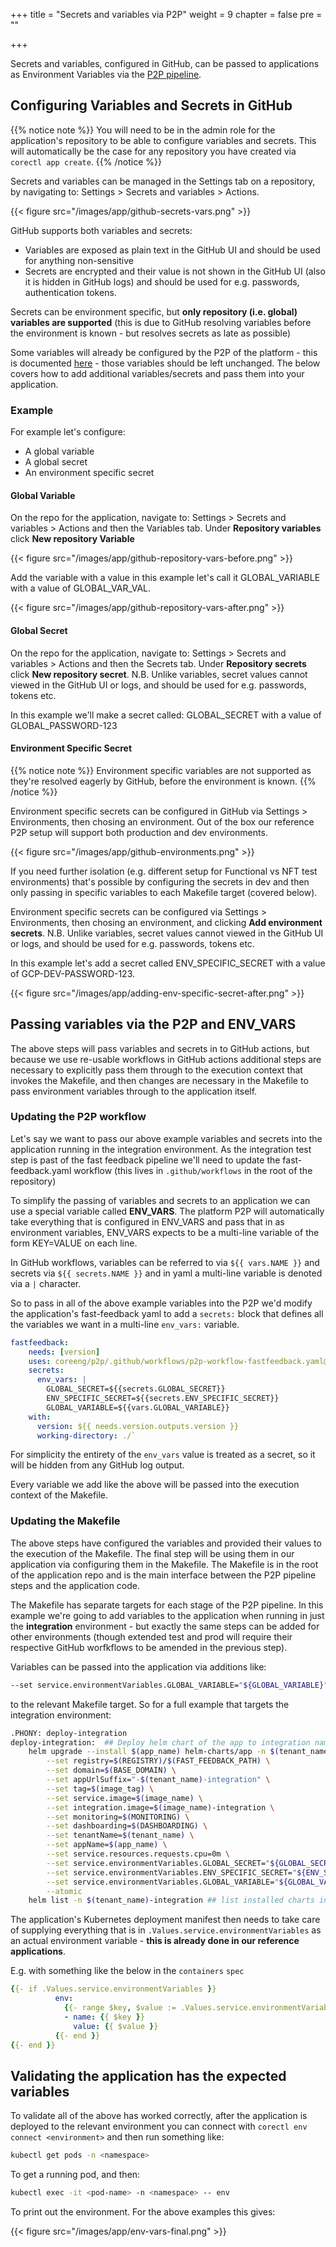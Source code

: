 +++
title = "Secrets and variables via P2P"
weight = 9
chapter = false
pre = ""

+++

Secrets and variables, configured in GitHub, can be passed to applications as Environment Variables via the [P2P pipeline](../../../p2p).

## Configuring Variables and Secrets in GitHub

{{% notice note %}}
You will need to be in the admin role for the application's repository to be able to configure variables and secrets. This will automatically be the case for any repository you have created via `corectl app create`.
{{% /notice %}}

Secrets and variables can be managed in the Settings tab on a repository, by navigating to: Settings > Secrets and variables > Actions.

{{< figure src="/images/app/github-secrets-vars.png" >}}

GitHub supports both variables and secrets:

- Variables are exposed as plain text in the GitHub UI and should be used for anything non-sensitive
- Secrets are encrypted and their value is not shown in the GitHub UI (also it is hidden in GitHub logs) and should be used for e.g. passwords, authentication tokens.

Secrets can be environment specific, but **only repository (i.e. global) variables are supported** (this is due to GitHub resolving variables before the environment is known - but resolves secrets as late as possible)

Some variables will already be configured by the P2P of the platform - this is documented [here](../../../p2p#github-variables) - those variables should be left unchanged. The below covers how to add additional variables/secrets and pass them into your application.

### Example

For example let's configure:

- A global variable
- A global secret
- An environment specific secret

#### Global Variable

On the repo for the application, navigate to: Settings > Secrets and variables > Actions and then the Variables tab. Under **Repository variables** click **New repository Variable**

{{< figure src="/images/app/github-repository-vars-before.png" >}}

Add the variable with a value in this example let's call it GLOBAL_VARIABLE with a value of GLOBAL_VAR_VAL.

{{< figure src="/images/app/github-repository-vars-after.png" >}}

#### Global Secret

On the repo for the application, navigate to: Settings > Secrets and variables > Actions and then the Secrets tab. Under **Repository secrets** click **New repository secret**. N.B. Unlike variables, secret values cannot viewed in the GitHub UI or logs, and should be used for e.g. passwords, tokens etc.

In this example we'll make a secret called: GLOBAL_SECRET with a value of GLOBAL_PASSWORD-123

#### Environment Specific Secret

{{% notice note %}}
Environment specific variables are not supported as they're resolved eagerly by GitHub, before the environment is known.
{{% /notice %}}

Environment specific secrets can be configured in GitHub via Settings > Environments, then chosing an environment. Out of the box our reference P2P setup will support both production and dev environments.

{{< figure src="/images/app/github-environments.png" >}}

If you need further isolation (e.g. different setup for Functional vs NFT test environments) that's possible by configuring the secrets in dev and then only passing in specific variables to each Makefile target (covered below).

Environment specific secrets can be configured via Settings > Environments, then chosing an environment, and clicking **Add environment secrets**. N.B. Unlike variables, secret values cannot viewed in the GitHub UI or logs, and should be used for e.g. passwords, tokens etc.

In this example let's add a secret called ENV_SPECIFIC_SECRET with a value of GCP-DEV-PASSWORD-123.

{{< figure src="/images/app/adding-env-specific-secret-after.png" >}}

## Passing variables via the P2P and ENV_VARS

The above steps will pass variables and secrets in to GitHub actions, but because we use re-usable workflows in GitHub actions additional steps are necessary to explicitly pass them through to the execution context that invokes the Makefile, and then changes are necessary in the Makefile to pass environment variables through to the application itself.

### Updating the P2P workflow

Let's say we want to pass our above example variables and secrets into the application running in the integration environment. As the integration test step is past of the fast feedback pipeline we'll need to update the fast-feedback.yaml workflow (this lives in `.github/workflows` in the root of the repository)

To simplify the passing of variables and secrets to an application we can use a special variable called **ENV_VARS**. The platform P2P will automatically take everything that is configured in ENV_VARS and pass that in as environment variables, ENV_VARS expects to be a multi-line variable of the form KEY=VALUE on each line.

In GitHub workflows, variables can be referred to via `${{ vars.NAME }}` and secrets via `${{ secrets.NAME }}` and in yaml a multi-line variable is denoted via a `|` character.

So to pass in all of the above example variables into the P2P we'd modify the application's fast-feedback yaml to add a `secrets:` block that defines all the variables we want in a multi-line `env_vars:` variable.

```yaml
fastfeedback:
    needs: [version]
    uses: coreeng/p2p/.github/workflows/p2p-workflow-fastfeedback.yaml@v1
    secrets:
      env_vars: | 
        GLOBAL_SECRET=${{secrets.GLOBAL_SECRET}}
        ENV_SPECIFIC_SECRET=${{secrets.ENV_SPECIFIC_SECRET}}
        GLOBAL_VARIABLE=${{vars.GLOBAL_VARIABLE}}
    with:
      version: ${{ needs.version.outputs.version }}
      working-directory: ./`
```

For simplicity the entirety of the `env_vars` value is treated as a secret, so it will be hidden from any GitHub log output.

Every variable we add like the above will be passed into the execution context of the Makefile.

### Updating the Makefile

The above steps have configured the variables and provided their values to the execution of the Makefile. The final step will be using them in our application via configuring them in the Makefile. The Makefile is in the root of the application repo and is the main interface between the P2P pipeline steps and the application code.

The Makefile has separate targets for each stage of the P2P pipeline. In this example we're going to add variables to the application when running in just the **integration** environment - but exactly the same steps can be added for other environments (though extended test and prod will require their respective GitHub worfkflows to be amended in the previous step).

Variables can be passed into the application via additions like:

```bash
--set service.environmentVariables.GLOBAL_VARIABLE="${GLOBAL_VARIABLE}"
```

to the relevant Makefile target. So for a full example that targets the integration environment:

```bash
.PHONY: deploy-integration
deploy-integration:  ## Deploy helm chart of the app to integration namespace
    helm upgrade --install $(app_name) helm-charts/app -n $(tenant_name)-integration \
        --set registry=$(REGISTRY)/$(FAST_FEEDBACK_PATH) \
        --set domain=$(BASE_DOMAIN) \
        --set appUrlSuffix="-$(tenant_name)-integration" \
        --set tag=$(image_tag) \
        --set service.image=$(image_name) \
        --set integration.image=$(image_name)-integration \
        --set monitoring=$(MONITORING) \
        --set dashboarding=$(DASHBOARDING) \
        --set tenantName=$(tenant_name) \
        --set appName=$(app_name) \
        --set service.resources.requests.cpu=0m \
        --set service.environmentVariables.GLOBAL_SECRET="${GLOBAL_SECRET}" \
        --set service.environmentVariables.ENV_SPECIFIC_SECRET="${ENV_SPECIFIC_SECRET}" \
        --set service.environmentVariables.GLOBAL_VARIABLE="${GLOBAL_VARIABLE}" \
        --atomic
    helm list -n $(tenant_name)-integration ## list installed charts in the given tenant namespace
```

The application's  Kubernetes deployment manifest then needs to take care of supplying everything that is in `.Values.service.environmentVariables` as an actual environment variable - **this is already done in our reference applications**.

E.g. with something like the below in the `containers` `spec`

```yaml
{{- if .Values.service.environmentVariables }}
          env:
            {{- range $key, $value := .Values.service.environmentVariables }}
            - name: {{ $key }}
              value: {{ $value }}
          {{- end }}
{{- end }}
```

## Validating the application has the expected variables

To validate all of the above has worked correctly, after the application is deployed to the relevant environment you can connect with `corectl env connect <environment>` and then run something like:

```bash
kubectl get pods -n <namespace>
```

To get a running pod, and then:

```bash
kubectl exec -it <pod-name> -n <namespace> -- env
```

To print out the environment. For the above examples this gives:

{{< figure src="/images/app/env-vars-final.png" >}}
